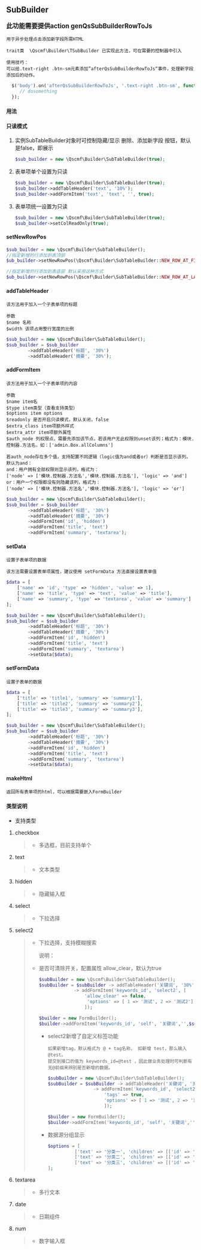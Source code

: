 ## SubBuilder

<big>**此功能需要提供action genQsSubBuilderRowToJs**</big>

```
用于异步处理点击添加新字段所需HTML

trait类  \Qscmf\Builder\TSubBuilder 已实现此方法，可在需要的控制器中引入
```

```
使用技巧：
可以给.text-right .btn-sm元素添加”afterQsSubBuilderRowToJs“事件，处理新字段添加后的动作。
```

```php
  $('body').on('afterQsSubBuilderRowToJs', '.text-right .btn-sm', function() {
     // dosomething
  });
```

#### 用法

#### 只读模式

1. 实例SubTableBuilder对象时可控制隐藏/显示 删除、添加新字段 按钮，默认是false，即展示 
   
   ```php
   $sub_builder = new \Qscmf\Builder\SubTableBuilder(true);
   ```

2. 表单项单个设置为只读
   
   ```php
   $sub_builder = new \Qscmf\Builder\SubTableBuilder(true);
   $sub_builder->addTableHeader('text', '10%');
   $sub_builder->addFormItem('text', 'text', '', true);
   ```

3. 表单项统一设置为只读
   
   ```php
   $sub_builder = new \Qscmf\Builder\SubTableBuilder(true);
   $sub_builder->setColReadOnly(true);
   ```

#### setNewRowPos

```php
$sub_builder = new \Qscmf\Builder\SubTableBuilder();
//指定新增的行添加到表顶部
$ub_builder->setNewRowPos(\Qscmf\Builder\SubTableBuilder::NEW_ROW_AT_FIRST);

//指定新增的行添加到表底部 默认采用这种方式
$ub_builder->setNewRowPos(\Qscmf\Builder\SubTableBuilder::NEW_ROW_AT_LAST);
```

#### addTableHeader

```blade
该方法用于加入一个子表单项的标题

参数
$name 名称
$width 该项占用整行宽度的比例
```

```php
$sub_builder = new \Qscmf\Builder\SubTableBuilder();
$sub_builder = $sub_builder
        ->addTableHeader('标题', '30%')
        ->addTableHeader('摘要', '30%');
```

#### addFormItem

```blade
该方法用于加入一个子表单项的内容

参数
$name item名
$type item类型（查看支持类型）
$options item options
$readonly 是否开启只读模式，默认关闭，false
$extra_class item项额外样式
$extra_attr item项额外属性
$auth_node 列权限点，需要先添加该节点，若该用户无此权限则unset该列；格式为：模块.控制器.方法名，如：['admin.Box.allColumns']

若auth_node存在多个值，支持配置不同逻辑（logic值为and或者or）判断是否显示该列，默认为and：
and：用户拥有全部权限则显示该列，格式为：
['node' => ['模块.控制器.方法名','模块.控制器.方法名'], 'logic' => 'and']
or：用户一个权限都没有则隐藏该列，格式为：
['node' => ['模块.控制器.方法名','模块.控制器.方法名'], 'logic' => 'or']
```

```php
$sub_builder = new \Qscmf\Builder\SubTableBuilder();
$sub_builder = $sub_builder
        ->addTableHeader('标题', '30%')
        ->addTableHeader('摘要', '30%')
        ->addFormItem('id', 'hidden')
        ->addFormItem('title', 'text')
        ->addFormItem('summary', 'textarea');
```

#### setData

```blade
设置子表单项的数据

该方法需要设置表单项属性，建议使用 setFormData 方法直接设置表单值
```

```php
$data = [
    ['name' => 'id', 'type' => 'hidden', 'value' => 1],
    ['name' => 'title', 'type' => 'text', 'value' => 'title'],
    ['name' => 'summary', 'type' => 'textarea', 'value' => 'summary']
];

$sub_builder = new \Qscmf\Builder\SubTableBuilder();
$sub_builder = $sub_builder
        ->addTableHeader('标题', '30%')
        ->addTableHeader('摘要', '30%')
        ->addFormItem('id', 'hidden')
        ->addFormItem('title', 'text')
        ->addFormItem('summary', 'textarea')
        ->setData($data);
```

#### setFormData

```blade
设置子表单的数据
```

```php
$data = [
    ['title' => 'title1', 'summary' => 'summary1'],
    ['title' => 'title2', 'summary' => 'summary2'],
    ['title' => 'title3', 'summary' => 'summary3'],
];

$sub_builder = new \Qscmf\Builder\SubTableBuilder();
$sub_builder = $sub_builder
        ->addTableHeader('标题', '30%')
        ->addTableHeader('摘要', '30%')
        ->addFormItem('id', 'hidden')
        ->addFormItem('title', 'text')
        ->addFormItem('summary', 'textarea')
        ->setData($data);
```

#### makeHtml

```blade
返回所有表单项的html，可以根据需要嵌入FormBuilder
```

#### 类型说明

+ 支持类型
1. checkbox
   
   > + 多选框，目前支持单个

2. text
   
   > + 文本类型

3. hidden
   
   > + 隐藏输入框

4. select
   
   > + 下拉选择

5. select2

   > + 下拉选择，支持模糊搜索
   >
   >   
   >
   >   说明：
   >
   >   
   >
   > + 是否可清除开关，配置属性 allow_clear，默认为true
   >
   >   ```php
   >   $subBuilder = new \Qscmf\Builder\SubTableBuilder();
   >   $subBuilder = $subBuilder -> addTableHeader('关键词', '30%')
   >                -> addFormItem('keywords_id', 'select2', [
   >                    'allow_clear' => false,
   >                  	 'options' => [ 1 => '测试', 2 => '测试2']
   >                    ]);
   >   
   >   $builder = new FormBuilder();
   >   $builder->addFormItem('keywords_id', 'self', '关键词','',$subBuilder->makeHtml());
   >   
   >   ```
   >
   > 
   >
   >   + select2新增了自定义标签功能
   >
   >     ```text
   >     如果新增tag，默认格式为 @ + tag名称， 如新增 test，那么输入 @test。
   >     提交到接口的值为 keywords_id=@test ，因此做业务处理时可判断有无@前缀来辨别是否新增的数据。
   >     ```
   >
   >     ```php
   >     $subBuilder = new \Qscmf\Builder\SubTableBuilder();
   >     $subBuilder = $subBuilder -> addTableHeader('关键词', '30%')
   >                      -> addFormItem('keywords_id', 'select2', [
   >                          'tags' => true,
   >                          'options' => [ 1 => '测试', 2 => '测试2']
   >                          ]);
   >     
   >     $builder = new FormBuilder();
   >     $builder->addFormItem('keywords_id', 'self', '关键词','',$subBuilder->makeHtml());
   >     
   >     ```
   >
   >     
   >
   >   + 数据源分组显示    
   >
   >     ```php
   >     $options = [
   >               ['text' => '分类一', 'children' => [['id' => '1', 'text' => '选项1'],['id' => '2', 'text' => '选项2']]],
   >               ['text' => '分类二', 'children' => [['id' => '3', 'text' => '选项3'],['id' => '4', 'text' => '选项4']]],
   >               ['text' => '分类三', 'children' => [['id' => '5', 'text' => '选项5'],['id' => '6', 'text' => '选项6']]],
   >     ];
   >     ```
   >
   >     
   >

6. textarea
   
   > + 多行文本

7. date
   
   > + 日期组件

8. num
   
   > + 数字输入框
